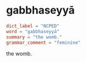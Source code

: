 # gabbhaseyyā

``` toml
dict_label = "NCPED"
word = "gabbhaseyyā"
summary = "the womb."
grammar_comment = "feminine"
```

the womb.

